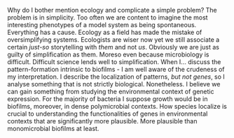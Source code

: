 Why do I bother mention ecology and complicate a simple problem? The problem is in simplicity. Too often we are content to imagine the most interesting phenotypes of a model system as being spontaneous. Everything has a cause.
Ecology as a field has made the mistake of oversimplifying systems. Ecologists are wiser now yet we still associate a certain *just-so* storytelling with *them* and not *us*. Obviously we are just as guilty of simplification as them. Moreso even because microbiology is difficult. Difficult science lends well to simplification.
When I... discuss the pattern-formation intrinsic to biofilms - I am well aware of the crudeness of my interpretation. I describe the localization of patterns, *but not genes*, so I analyse something that is not strictly biological. Nonetheless. I believe we can gain something from studying the environmental context of genetic expression.
For the majority of bacteria I suppose growth would be in biofilms, moreover, in dense polymicrobial contexts. How species localize is crucial to understanding the functionalities of genes in environmental contexts that are significantly more plausible. More plausible than monomicrobial biofilms at least.